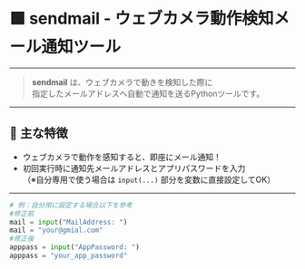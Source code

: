# 🟩 sendmail - ウェブカメラ動作検知メール通知ツール

---

> **sendmail** は、ウェブカメラで動きを検知した際に  
> 指定したメールアドレスへ自動で通知を送るPythonツールです。

---

## 🚦 主な特徴
- ウェブカメラで動作を感知すると、即座にメール通知！
- 初回実行時に通知先メールアドレスとアプリパスワードを入力  
  （※自分専用で使う場合は `input(...)` 部分を変数に直接設定してOK）

---

```python
# 例：自分用に設定する場合以下を参考
#修正前
mail = input("MailAddress: ")
mail = "your@gmial.com"
#修正後
apppass = input("AppPassword: ")
apppass = "your_app_password"　　
